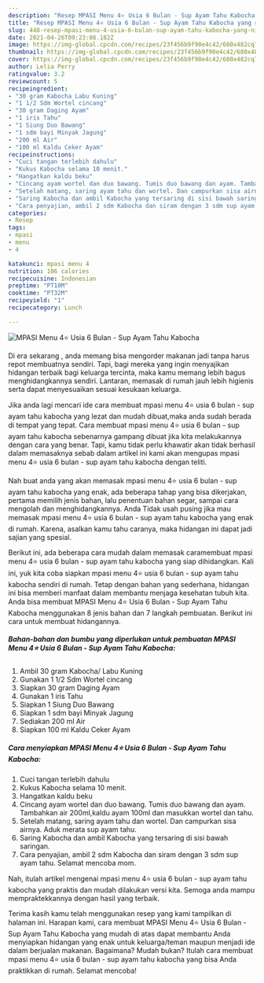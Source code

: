 ```yaml
---
description: "Resep MPASI Menu 4⭐ Usia 6 Bulan - Sup Ayam Tahu Kabocha yang nikmat dan Mudah Dibuat"
title: "Resep MPASI Menu 4⭐ Usia 6 Bulan - Sup Ayam Tahu Kabocha yang nikmat dan Mudah Dibuat"
slug: 448-resep-mpasi-menu-4-usia-6-bulan-sup-ayam-tahu-kabocha-yang-nikmat-dan-mudah-dibuat
date: 2021-04-26T09:23:08.182Z
image: https://img-global.cpcdn.com/recipes/23f456b9f90e4c42/680x482cq70/mpasi-menu-4⭐-usia-6-bulan-sup-ayam-tahu-kabocha-foto-resep-utama.jpg
thumbnail: https://img-global.cpcdn.com/recipes/23f456b9f90e4c42/680x482cq70/mpasi-menu-4⭐-usia-6-bulan-sup-ayam-tahu-kabocha-foto-resep-utama.jpg
cover: https://img-global.cpcdn.com/recipes/23f456b9f90e4c42/680x482cq70/mpasi-menu-4⭐-usia-6-bulan-sup-ayam-tahu-kabocha-foto-resep-utama.jpg
author: Lelia Perry
ratingvalue: 3.2
reviewcount: 5
recipeingredient:
- "30 gram Kabocha Labu Kuning"
- "1 1/2 Sdm Wortel cincang"
- "30 gram Daging Ayam"
- "1 iris Tahu"
- "1 Siung Duo Bawang"
- "1 sdm bayi Minyak Jagung"
- "200 ml Air"
- "100 ml Kaldu Ceker Ayam"
recipeinstructions:
- "Cuci tangan terlebih dahulu"
- "Kukus Kabocha selama 10 menit."
- "Hangatkan kaldu beku"
- "Cincang ayam wortel dan duo bawang. Tumis duo bawang dan ayam. Tambahkan air 200ml,kaldu ayam 100ml dan masukkan wortel dan tahu."
- "Setelah matang, saring ayam tahu dan wortel. Dan campurkan sisa airnya. Aduk merata sup ayam tahu."
- "Saring Kabocha dan ambil Kabocha yang tersaring di sisi bawah saringan."
- "Cara penyajian, ambil 2 sdm Kabocha dan siram dengan 3 sdm sup ayam tahu. Selamat mencoba mom."
categories:
- Resep
tags:
- mpasi
- menu
- 4

katakunci: mpasi menu 4 
nutrition: 106 calories
recipecuisine: Indonesian
preptime: "PT10M"
cooktime: "PT32M"
recipeyield: "1"
recipecategory: Lunch

---
```



![MPASI Menu 4⭐ Usia 6 Bulan - Sup Ayam Tahu Kabocha](https://img-global.cpcdn.com/recipes/23f456b9f90e4c42/680x482cq70/mpasi-menu-4⭐-usia-6-bulan-sup-ayam-tahu-kabocha-foto-resep-utama.jpg)

Di era  sekarang , anda memang bisa mengorder makanan jadi tanpa harus repot membuatnya sendiri. Tapi, bagi mereka yang ingin menyajikan hidangan terbaik bagi keluarga tercinta, maka kamu memang lebih bagus menghidangkannya sendiri. Lantaran, memasak di rumah jauh lebih higienis serta dapat menyesuaikan sesuai kesukaan keluarga.

Jika anda lagi mencari ide cara membuat mpasi menu 4⭐ usia 6 bulan - sup ayam tahu kabocha yang lezat dan mudah dibuat,maka anda sudah berada di tempat yang tepat. Cara membuat mpasi menu 4⭐ usia 6 bulan - sup ayam tahu kabocha  sebenarnya gampang dibuat jika kita melakukannya dengan cara yang benar. Tapi, kamu tidak perlu khawatir akan tidak berhasil dalam memasaknya 
sebab dalam artikel ini kami akan mengupas mpasi menu 4⭐ usia 6 bulan - sup ayam tahu kabocha dengan teliti.  



Nah buat anda yang akan memasak mpasi menu 4⭐ usia 6 bulan - sup ayam tahu kabocha yang enak, ada beberapa tahap yang bisa dikerjakan, pertama memilih jenis bahan, lalu penentuan bahan segar, sampai cara mengolah dan menghidangkannya. Anda Tidak usah pusing jika mau memasak mpasi menu 4⭐ usia 6 bulan - sup ayam tahu kabocha yang enak di rumah. Karena, asalkan kamu  tahu caranya, maka hidangan ini dapat jadi sajian yang spesial.

Berikut ini, ada beberapa cara mudah dalam memasak caramembuat mpasi menu 4⭐ usia 6 bulan - sup ayam tahu kabocha yang siap dihidangkan. Kali ini, yuk kita coba siapkan mpasi menu 4⭐ usia 6 bulan - sup ayam tahu kabocha sendiri di rumah. Tetap dengan bahan yang sederhana, hidangan ini bisa memberi manfaat dalam membantu menjaga kesehatan tubuh kita. Anda bisa membuat MPASI Menu 4⭐ Usia 6 Bulan - Sup Ayam Tahu Kabocha menggunakan 8 jenis bahan dan 7 langkah pembuatan. Berikut ini cara untuk membuat hidangannya.

<!--inarticleads1-->

##### Bahan-bahan dan bumbu yang diperlukan untuk pembuatan MPASI Menu 4⭐ Usia 6 Bulan - Sup Ayam Tahu Kabocha:

1. Ambil 30 gram Kabocha/ Labu Kuning
1. Gunakan 1 1/2 Sdm Wortel cincang
1. Siapkan 30 gram Daging Ayam
1. Gunakan 1 iris Tahu
1. Siapkan 1 Siung Duo Bawang
1. Siapkan 1 sdm bayi Minyak Jagung
1. Sediakan 200 ml Air
1. Siapkan 100 ml Kaldu Ceker Ayam




<!--inarticleads2-->

##### Cara menyiapkan MPASI Menu 4⭐ Usia 6 Bulan - Sup Ayam Tahu Kabocha:

1. Cuci tangan terlebih dahulu
1. Kukus Kabocha selama 10 menit.
1. Hangatkan kaldu beku
1. Cincang ayam wortel dan duo bawang. Tumis duo bawang dan ayam. Tambahkan air 200ml,kaldu ayam 100ml dan masukkan wortel dan tahu.
1. Setelah matang, saring ayam tahu dan wortel. Dan campurkan sisa airnya. Aduk merata sup ayam tahu.
1. Saring Kabocha dan ambil Kabocha yang tersaring di sisi bawah saringan.
1. Cara penyajian, ambil 2 sdm Kabocha dan siram dengan 3 sdm sup ayam tahu. Selamat mencoba mom.




Nah, itulah artikel mengenai  mpasi menu 4⭐ usia 6 bulan - sup ayam tahu kabocha  yang praktis dan mudah dilakukan versi kita. Semoga anda mampu mempraktekkannya dengan hasil yang terbaik. 

Terima kasih kamu telah menggunakan resep yang kami tampilkan di halaman ini. Harapan kami, cara membuat  MPASI Menu 4⭐ Usia 6 Bulan - Sup Ayam Tahu Kabocha yang mudah di atas dapat membantu Anda menyiapkan hidangan yang enak untuk keluarga/teman maupun menjadi ide dalam berjualan makanan. Bagaimana? Mudah bukan? Itulah cara membuat mpasi menu 4⭐ usia 6 bulan - sup ayam tahu kabocha yang bisa Anda praktikkan di rumah. Selamat mencoba!

